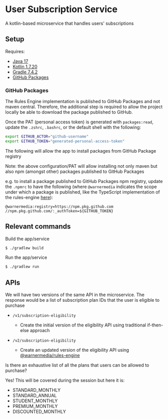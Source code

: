 # User Subscription Service

A kotlin-based microservice that handles users' subscriptions

## Setup

Requires:
- [Java 17](https://www.oracle.com/java/technologies/javase/jdk17-archive-downloads.html)
- [Kotlin 1.7.20](https://kotlinlang.org/docs/command-line.html)
- [Gradle 7.4.2](https://gradle.org/install/)
- [GitHub Packages](https://docs.github.com/en/packages/learn-github-packages/introduction-to-github-packages#authenticating-to-github-packages)

### GitHub Packages

The Rules Engine implementation is published to GitHub Packages and not maven central.
Therefore, the additional step is required to allow the project locally be able to 
download the package published to GitHub.

Once the PAT (personal access token) is generated with `packages:read`,
update the `.zshrc`, `.bashrc`, or the default shell with the following:

```bash
export GITHUB_ACTOR="github-username"
export GITHUB_TOKEN="generated-personal-access-token"
```

The following will allow the app to install packages from GitHub Package registry

Note: the above configuration/PAT will allow installing not only maven but also npm
(amongst other) packages published to GitHub Packages

e.g. to install a package published to GitHub Packages npm registry, update the
`.npmrc` to have the following (where `@warnermedia` indicates the scope under
which a package is published, like the TypeScript implementation of the rules-engine
[here](https://github.com/WarnerMedia/Rules-Engine/pkgs/npm/rules-engine)):

```
@warnermedia:registry=https://npm.pkg.github.com
//npm.pkg.github.com/:_authToken=${GITHUB_TOKEN}
```

## Relevant commands

Build the app/service

```bash
$ ./gradlew build
```

Run the app/service

```bash
$ ./gradlew run
```

## APIs

We will have two versions of the same API in the microservice.
The response would be a list of subscription plan IDs that the user
is eligible to purchase

- `/v1/subscription-eligibility`

    - Create the initial version of the eligibility API using traditional
    if-then-else approach

- `/v2/subscription-eligibility`

    - Create an updated version of the eligibility API using
[@warnermedia/rules-engine](https://github.com/WarnerMedia/Rules-Engine/packages/1679411)

Is there an exhaustive list of all the plans that users can be allowed to purchase?

Yes! This will be covered during the session but here it is:
- STANDARD_MONTHLY
- STANDARD_ANNUAL
- STUDENT_MONTHLY
- PREMIUM_MONTHLY
- DISCOUNTED_MONTHLY
